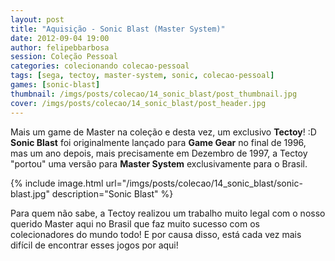 ```yaml
---
layout: post
title: "Aquisição - Sonic Blast (Master System)"
date: 2012-09-04 19:00
author: felipebbarbosa
session: Coleção Pessoal
categories: colecionando colecao-pessoal
tags: [sega, tectoy, master-system, sonic, colecao-pessoal]
games: [sonic-blast]
thumbnail: /imgs/posts/colecao/14_sonic_blast/post_thumbnail.jpg
cover: /imgs/posts/colecao/14_sonic_blast/post_header.jpg
---
```


Mais um game de Master na coleção e desta vez, um exclusivo **Tectoy**! :D **Sonic Blast** foi originalmente lançado para **Game Gear** no final de 1996, mas um ano depois, mais precisamente em Dezembro de 1997, a Tectoy "portou" uma versão para **Master System** exclusivamente para o Brasil.

<!--more-->

{% include image.html url="/imgs/posts/colecao/14_sonic_blast/sonic-blast.jpg" description="Sonic Blast" %}

Para quem não sabe, a Tectoy realizou um trabalho muito legal com o nosso querido Master aqui no Brasil que faz muito sucesso com os colecionadores do mundo todo! E por causa disso, está cada vez mais difícil de encontrar esses jogos por aqui!
